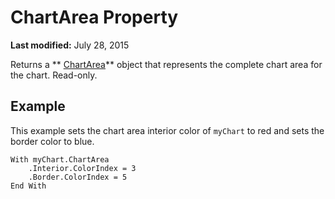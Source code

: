 
# ChartArea Property

 **Last modified:** July 28, 2015

Returns a  ** [ChartArea](85fcf460-6b2b-142f-ce4a-4a74e9d8efd3.md)** object that represents the complete chart area for the chart. Read-only.

## Example

This example sets the chart area interior color of  `myChart` to red and sets the border color to blue.


```
With myChart.ChartArea 
    .Interior.ColorIndex = 3 
    .Border.ColorIndex = 5 
End With
```

